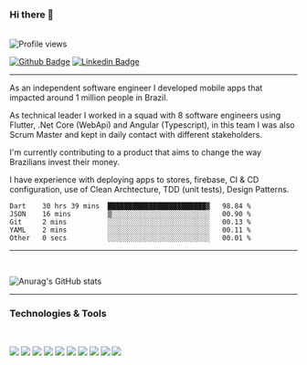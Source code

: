 ### Hi there 👋 
<br/>
<img alt="Profile views" src="https://gpvc.arturio.dev/luizvnegrini" />

[![Github Badge](https://img.shields.io/badge/-Github-000?style=flat-square&logo=Github&logoColor=white&link=https://github.com/luizvnegrini)](https://github.com/luizvnegrini) 
[![Linkedin Badge](https://img.shields.io/badge/-LinkedIn-blue?style=flat-square&logo=Linkedin&logoColor=white&link=https://www.linkedin.com/in/luiznegrini/)](https://www.linkedin.com/in/luiznegrini/) 

---
As an independent software engineer I developed mobile apps that impacted around 1 million people in Brazil.

As technical leader I worked in a squad with 8 software engineers using Flutter, .Net Core (WebApi) and Angular (Typescript), in this team I was also Scrum Master and kept in daily contact with different stakeholders.

I'm currently contributing to a product that aims to change the way Brazilians invest their money.

I have experience with deploying apps to stores, firebase, CI & CD configuration, use of Clean Archtecture, TDD (unit tests), Design Patterns.


<!--START_SECTION:waka-->

```text
Dart    30 hrs 39 mins  ████████████████████████▓   98.84 %
JSON    16 mins         ▒░░░░░░░░░░░░░░░░░░░░░░░░   00.90 %
Git     2 mins          ░░░░░░░░░░░░░░░░░░░░░░░░░   00.13 %
YAML    2 mins          ░░░░░░░░░░░░░░░░░░░░░░░░░   00.11 %
Other   0 secs          ░░░░░░░░░░░░░░░░░░░░░░░░░   00.01 %
```

<!--END_SECTION:waka-->

---
<br/>

![Anurag's GitHub stats](https://github-readme-stats.vercel.app/api?username=luizvnegrini&hide=contribs,prs,issues,stars&show_icons=true&theme=dracula&count_private=true)

---


###  Technologies & Tools
<br/>

![](https://img.shields.io/badge/Code-Flutter-informational?style=flat&logo=flutter&logoColor=white&color=9400D3)
![](https://img.shields.io/badge/Code-Xamarin-informational?style=flat&logo=Xamarin&logoColor=white&color=9400D3)
![](https://img.shields.io/badge/Code-.Net-informational?style=flat&logo=.Net&logoColor=white&color=9400D3)
![](https://img.shields.io/badge/Code-WebApi-informational?style=flat&logo=.Net&logoColor=white&color=9400D3)
![](https://img.shields.io/badge/Database-MySql-informational?style=flat&logo=mysql&logoColor=white&color=9400D3)
![](https://img.shields.io/badge/Cloud-AWS-informational?style=flat&logo=Amazon&logoColor=white&color=9400D3)
![](https://img.shields.io/badge/CI/CD-CodeMagic-informational?style=flat&logo=codemagic&logoColor=white&color=9400D3)
![](https://img.shields.io/badge/CI/CD-Jenkins-informational?style=flat&logo=jenkins&logoColor=white&color=9400D3)
![](https://img.shields.io/badge/CI/CD-CircleCI-informational?style=flat&logo=circleci&logoColor=white&color=9400D3)
![](https://img.shields.io/badge/OS-Mac-informational?style=flat&logo=apple&logoColor=white&color=9400D3)
